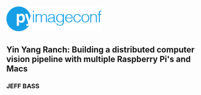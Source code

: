 # <img src='../../readme/pyimageconf_logo.png' width=250>

## Yin Yang Ranch: Building a distributed computer vision pipeline with multiple Raspberry Pi's and Macs
### JEFF BASS